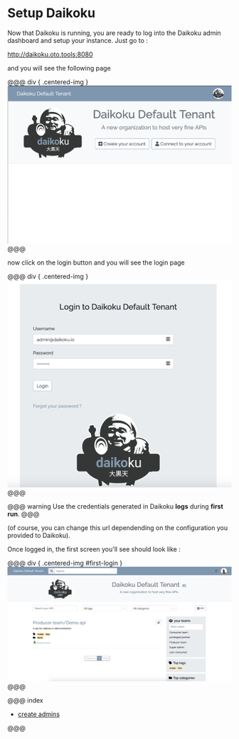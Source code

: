 # Setup Daikoku

Now that Daikoku is running, you are ready to log into the Daikoku admin dashboard and setup your instance. Just go to :

<a href="http://daikoku.oto.tools:8080" target="_blank">http://daikoku.oto.tools:8080</a>

and you will see the following page
 
@@@ div { .centered-img }
<img src="../img/home_page.png" />
@@@

now click on the login button and you will see the login page

@@@ div { .centered-img }
<img src="../img/login_page.png" />
@@@

@@@ warning
Use the credentials generated in Daikoku **logs** during **first run**.
@@@

(of course, you can change this url dependending on the configuration you provided to Daikoku).

Once logged in, the first screen you'll see should look like :

@@@ div { .centered-img #first-login }
<img src="../img/main_page.png" />
@@@

@@@ index

* [create admins](./admin.md)

@@@
